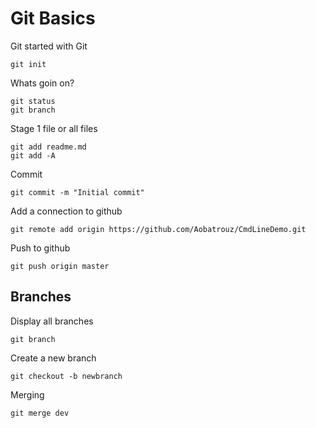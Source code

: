 # Git Basics

Git started with Git
```
git init
```

Whats goin on?
```
git status
git branch
```

Stage 1 file or all files
```
git add readme.md
git add -A
```

Commit
```
git commit -m "Initial commit"
```

Add a connection to github
```
git remote add origin https://github.com/Aobatrouz/CmdLineDemo.git
```

Push to github
```
git push origin master
```

## Branches

Display all branches
```
git branch
```

Create a new branch
```
git checkout -b newbranch
```

Merging
```
git merge dev
```
